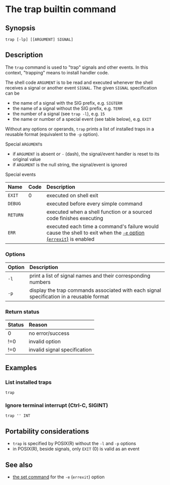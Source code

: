 # The trap builtin command

## Synopsis

    trap [-lp] [[ARGUMENT] SIGNAL]

## Description

The `trap` command is used to "trap" signals and other events. In this
context, "trapping" means to install handler code.

The shell code `ARGUMENT` is to be read and executed whenever the shell
receives a signal or another event `SIGNAL`. The given `SIGNAL`
specification can be

- the name of a signal with the SIG prefix, e.g. `SIGTERM`
- the name of a signal without the SIG prefix, e.g. `TERM`
- the number of a signal (see `trap -l`), e.g. `15`
- the name or number of a special event (see table below), e.g. `EXIT`

Without any options or operands, `trap` prints a list of installed traps
in a reusable format (equivalent to the `-p` option).

Special `ARGUMENT`s

- if `ARGUMENT` is absent or `-` (dash), the signal/event handler is
  reset to its original value
- if `ARGUMENT` is the null string, the signal/event is ignored

Special events

| Name     | Code | Description                                                                                                                               |
|:---------|:-----|:------------------------------------------------------------------------------------------------------------------------------------------|
| `EXIT`   | 0    | executed on shell exit                                                                                                                    |
| `DEBUG`  |      | executed before every simple command                                                                                                      |
| `RETURN` |      | executed when a shell function or a sourced code finishes executing                                                                       |
| `ERR`    |      | executed each time a command's failure would cause the shell to exit when the [`-e` option (`errexit`)](commands/builtin/set.md) is enabled |

### Options

| Option | Description                                                                              |
|:-------|:-----------------------------------------------------------------------------------------|
| `-l`   | print a list of signal names and their corresponding numbers                             |
| `-p`   | display the trap commands associated with each signal specification in a reusable format |

### Return status

| Status | Reason                       |
|:-------|:-----------------------------|
| 0      | no error/success             |
| !=0    | invalid option               |
| !=0    | invalid signal specification |

## Examples

### List installed traps

    trap

### Ignore terminal interrupt (Ctrl-C, SIGINT)

    trap '' INT

## Portability considerations

- `trap` is specified by POSIX(R) without the `-l` and `-p` options
- in POSIX(R), beside signals, only `EXIT` (0) is valid as an event

## See also

- [the set command](commands/builtin/set.md) for the `-e` (`errexit`)
  option
